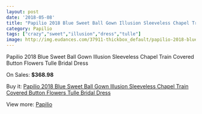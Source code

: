 ```yaml
---
layout: post
date: '2018-05-08'
title: "Papilio 2018 Blue Sweet Ball Gown Illusion Sleeveless Chapel Train Covered Button Flowers Tulle Bridal Dress"
category: Papilio
tags: ["crazy","sweet","illusion","dress","tulle"]
image: http://img.eudances.com/37911-thickbox_default/papilio-2018-blue-sweet-ball-gown-illusion-sleeveless-chapel-train-covered-button-flowers-tulle-bridal-dress.jpg
---
```

Papilio 2018 Blue Sweet Ball Gown Illusion Sleeveless Chapel Train Covered Button Flowers Tulle Bridal Dress

On Sales: **$368.98**
<a href="https://www.eudances.com/en/papilio/11200-papilio-2018-blue-sweet-ball-gown-illusion-sleeveless-chapel-train-covered-button-flowers-tulle-bridal-dress.html"><amp-img layout="responsive" width="600" height="600" src="//img.eudances.com/37911-thickbox_default/papilio-2018-blue-sweet-ball-gown-illusion-sleeveless-chapel-train-covered-button-flowers-tulle-bridal-dress.jpg" alt="Papilio 2018 Blue Sweet Ball Gown Illusion Sleeveless Chapel Train Covered Button Flowers Tulle Bridal Dress 0" /></a>
<a href="https://www.eudances.com/en/papilio/11200-papilio-2018-blue-sweet-ball-gown-illusion-sleeveless-chapel-train-covered-button-flowers-tulle-bridal-dress.html"><amp-img layout="responsive" width="600" height="600" src="//img.eudances.com/37912-thickbox_default/papilio-2018-blue-sweet-ball-gown-illusion-sleeveless-chapel-train-covered-button-flowers-tulle-bridal-dress.jpg" alt="Papilio 2018 Blue Sweet Ball Gown Illusion Sleeveless Chapel Train Covered Button Flowers Tulle Bridal Dress 1" /></a>

Buy it: [Papilio 2018 Blue Sweet Ball Gown Illusion Sleeveless Chapel Train Covered Button Flowers Tulle Bridal Dress](https://www.eudances.com/en/papilio/11200-papilio-2018-blue-sweet-ball-gown-illusion-sleeveless-chapel-train-covered-button-flowers-tulle-bridal-dress.html "Papilio 2018 Blue Sweet Ball Gown Illusion Sleeveless Chapel Train Covered Button Flowers Tulle Bridal Dress")

View more: [Papilio](https://www.eudances.com/en/182-papilio "Papilio")